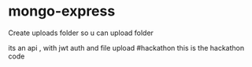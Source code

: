 # mongo-express
Create uploads folder so u can upload folder 

its an api , with jwt auth and file upload 
#hackathon 
this is the hackathon code
